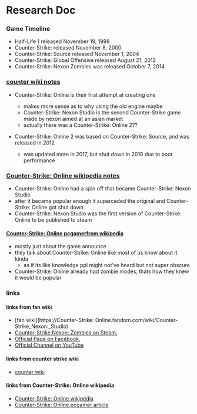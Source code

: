 # Research Doc

### Game Timeline
- Half-Life 1 released November 19, 1998
- Counter-Strike: released November 8, 2000
- Counter-Strike: Source released November 1, 2004
- Counter-Strike: Global Offensive released August 21, 2012
- Counter-Strike: Nexon Zombies was released October 7, 2014

### [counter wiki notes](https://counterstrike.fandom.com/wiki/Counter-Strike_Nexon:_Studio)

- Counter-Strike: Online is their first attempt at creating one 
  - makes more sense as to why using the old engine maybe
  - Counter-Strike: Nexon Studio is the second Counter-Strike game made by nexon aimed at an asian market
  - actually there was a Counter-Strike: Online 2??

- Counter-Strike: Online 2 was based on Counter-Strike: Source, and was released in 2012
  - was updated more in 2017, but shut down in 2018 due to poor performance

### [Counter-Strike: Online wikipedia notes](https://en.wikipedia.org/wiki/Counter-Strike_Online)
- Counter-Strike: Online had a spin off that became Counter-Strike: Nexon Studio 
- after it became popular enough it superceded the original and Counter-Strike: Online got shut down
- Counter-Strike: Nexon Studio was the first version of Counter-Strike: Online to be published to steam 

#### [Counter-Strike: Online pcgamerfrom wikipedia](https://www.pcgamer.com/counter-strike-nexon-zombies-announced-from-the-team-that-brought-you-counter-strike-online/0)
- mostly just about the game announce
- they talk about Counter-Strike: Online like most of us know about it kinda
  - as if its like knowledge ppl might not've heard but not super obscure
- Counter-Strike: Online already had zombie modes, thats how they knew it would be popular 

### links

#### links from fan wiki 
- [fan wiki](https://Counter-Strike: Online.fandom.com/wiki/Counter-Strike_Nexon:_Studio)
- [Counter-Strike Nexon: Zombies on Steam.](http://store.steampowered.com/app/273110/)
- [Official Page on Facebook.](https://www.facebook.com/CSNZ.Official)
- [Official Channel on YouTube](https://www.youtube.com/channel/UCLjo8nVLNm6cfWeimPk3zkA)

#### links from counter strike wiki 
- [counter wiki](https://counterstrike.fandom.com/wiki/Counter-Strike_Nexon:_Studio)

#### links from Counter-Strike: Online wikipedia
- [Counter-Strike: Online wikipedia](https://en.wikipedia.org/wiki/Counter-Strike_Online)
- [Counter-Strike: Online pcgamer article](https://www.pcgamer.com/counter-strike-nexon-zombies-announced-from-the-team-that-brought-you-counter-strike-online/)
